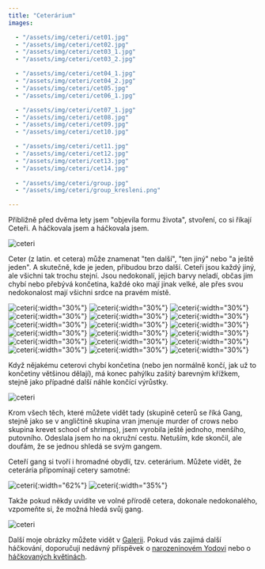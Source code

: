 ```yaml
---
title: "Ceterárium"
images:

  - "/assets/img/ceteri/cet01.jpg"
  - "/assets/img/ceteri/cet02.jpg"
  - "/assets/img/ceteri/cet03_1.jpg"
  - "/assets/img/ceteri/cet03_2.jpg"

  - "/assets/img/ceteri/cet04_1.jpg"
  - "/assets/img/ceteri/cet04_2.jpg"
  - "/assets/img/ceteri/cet05.jpg"
  - "/assets/img/ceteri/cet06_1.jpg"

  - "/assets/img/ceteri/cet07_1.jpg"
  - "/assets/img/ceteri/cet08.jpg"
  - "/assets/img/ceteri/cet09.jpg"
  - "/assets/img/ceteri/cet10.jpg"

  - "/assets/img/ceteri/cet11.jpg"
  - "/assets/img/ceteri/cet12.jpg"
  - "/assets/img/ceteri/cet13.jpg"
  - "/assets/img/ceteri/cet14.jpg"
  
  - "/assets/img/ceteri/group.jpg"
  - "/assets/img/ceteri/group_kresleni.png"

---
```


<!--begin_excerpt-->

Přibližně před dvěma lety jsem "objevila formu života", stvoření, co si říkají Ceteři. A háčkovala jsem a háčkovala jsem. 

![ceteri](/assets/img/ceteri/group.jpg)

<!--end_excerpt-->
Ceter (z latin. et cetera) může znamenat "ten další", "ten jiný" nebo "a ještě jeden". A skutečně, kde je jeden, přibudou brzo další. 
Ceteři jsou každý jiný, ale všichni tak trochu stejní. Jsou nedokonalí, jejich barvy neladí, občas jim chybí nebo přebývá končetina, každé oko mají jinak velké, ale přes svou nedokonalost mají všichni srdce na pravém místě. 

![ceteri](/assets/img/ceteri/cet01.jpg){:width="30%"} ![ceteri](/assets/img/ceteri/cet02.jpg){:width="30%"} ![ceteri](/assets/img/ceteri/cet03_1.jpg){:width="30%"}
![ceteri](/assets/img/ceteri/cet03_2.jpg){:width="30%"} ![ceteri](/assets/img/ceteri/cet04_1.jpg){:width="30%"} ![ceteri](/assets/img/ceteri/cet04_2.jpg){:width="30%"}
![ceteri](/assets/img/ceteri/cet05.jpg){:width="30%"} ![ceteri](/assets/img/ceteri/cet05_1.jpg){:width="30%"} ![ceteri](/assets/img/ceteri/cet05_2.jpg){:width="30%"}
![ceteri](/assets/img/ceteri/cet07_1.jpg){:width="30%"} ![ceteri](/assets/img/ceteri/cet07_2.jpg){:width="30%"} ![ceteri](/assets/img/ceteri/cet08.jpg){:width="30%"}
![ceteri](/assets/img/ceteri/cet09.jpg){:width="30%"} ![ceteri](/assets/img/ceteri/cet10.jpg){:width="30%"} ![ceteri](/assets/img/ceteri/cet11.jpg){:width="30%"}
![ceteri](/assets/img/ceteri/cet12.jpg){:width="30%"} ![ceteri](/assets/img/ceteri/cet13.jpg){:width="30%"} ![ceteri](/assets/img/ceteri/cet14.jpg){:width="30%"}

Když nějakému ceterovi chybí končetina (nebo jen normálně končí, jak už to končetiny většinou dělají), má konec pahýlku zašitý barevným křížkem, stejně jako případné další náhle končící výrůstky.

![ceteri](/assets/img/ceteri/cet_down.jpg)

Krom všech těch, které můžete vidět tady (skupině ceterů se říká Gang, stejně jako se v angličtině skupina vran jmenuje murder of crows nebo skupina krevet school of shrimps), jsem vyrobila ještě jednoho, menšího, putovního. Odeslala jsem ho na okružní cestu. Netuším, kde skončil, ale doufám, že se jednou shledá se svým gangem. 

Ceteří gang si tvoří i hromadné obydlí, tzv. ceterárium. Můžete vidět, že ceterária připomínají cetery samotné: 

![ceteri](/assets/img/ceteri/ceterarium01.jpg){:width="62%"} ![ceteri](/assets/img/ceteri/ceterarium03.jpg){:width="35%"}

Takže pokud někdy uvidíte ve volné přírodě cetera, dokonale nedokonalého, vzpomeňte si, že možná hledá svůj gang. 

![ceteri](/assets/img/ceteri/group_kresleni.png)

Další moje obrázky můžete vidět v [Galerii](/galerie/). Pokud vás zajímá další háčkování, doporučuji nedávný příspěvek o [narozeninovém Yodovi](https://matcha1309.github.io/Yoda/) nebo o [háčkovaných květinách](https://matcha1309.github.io/Kvety/).
